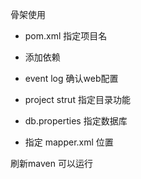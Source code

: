 骨架使用
+ pom.xml 指定项目名
- 添加依赖
  
- event log      确认web配置
- project strut  指定目录功能
- db.properties  指定数据库
- 指定 mapper.xml  位置

刷新maven 可以运行    
     
